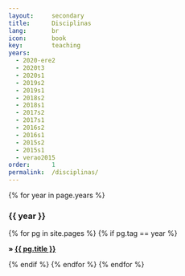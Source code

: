 ```yaml
---
layout:     secondary
title:      Disciplinas
lang:       br
icon:       book
key:        teaching
years:
  - 2020-ere2
  - 2020t3
  - 2020s1
  - 2019s2
  - 2019s1
  - 2018s2
  - 2018s1
  - 2017s2
  - 2017s1
  - 2016s2
  - 2016s1
  - 2015s2
  - 2015s1
  - verao2015
order:      1
permalink:  /disciplinas/
---
```

<p>
{% for year in page.years %}
<h3> {{ year }} </h3>
{% for pg in site.pages %}
  {% if pg.tag == year %}
  <p class="excerpt">
  <strong> &raquo;
    <a href="{{ pg.url | prepend: site.baseurl }}">
    {{ pg.title }}</a> <br>
  </strong>
  </p>
  {% endif %}
{% endfor %}
{% endfor %}
</p>
